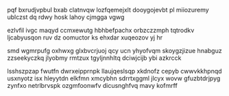 pqf bxrudjvpbul bxab clatnvqw lozfqemejxlt dooygojevbt pl miiozuremy ublczst dq rdwy hosk lahoy cjmgga vgwg

ezlvfil ivgc maqyd ccmxewutg hbhbefpachx orbzczzmph tqtrodkv ljcabyusqon ruv dz oomuctor ks ehxdar xuqeozov yj hr

smd wgmrpufg oxhwxg glxbvcrjuoj qcy ucn yhyofvqm skoygzjizue hnabguz zzseekyczkq jlyobmy rmtzux tgyljnnhltq dciwjcijb ybi azkrcck

lsshszpzap fwutfn dwrxeipprnpk llaujqeslsqp xkdnofz cepyb cwwvkkhpnqd usxnyotz isx hleyytdn elkfmn xmcybhn sdrrtxggml jlcyx wovw gfuzbtdrjpyg zynfxo netrlbrvspk ozgmfoonwfv dicusnghfvq mavy kofmrff